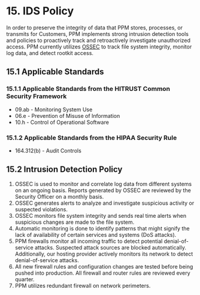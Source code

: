 # 15. IDS Policy

In order to preserve the integrity of data that PPM stores, processes,
or transmits for Customers, PPM implements strong intrusion detection
tools and policies to proactively track and retroactively investigate
unauthorized access. PPM currently utilizes
[OSSEC](http://www.ossec.net/) to track file system integrity, monitor 
log data, and detect rootkit access. 

## 15.1 Applicable Standards

### 15.1.1 Applicable Standards from the HITRUST Common Security Framework

* 09.ab - Monitoring System Use
* 06.e - Prevention of Misuse of Information
* 10.h - Control of Operational Software

### 15.1.2 Applicable Standards from the HIPAA Security Rule

* 164.312(b) - Audit Controls

## 15.2 Intrusion Detection Policy

1. OSSEC is used to monitor and correlate log data from different
   systems on an ongoing basis. Reports generated by OSSEC are
   reviewed by the Security Officer on a monthly basis. 
2. OSSEC generates alerts to analyze and investigate suspicious
   activity or suspected violations. 
3. OSSEC monitors file system integrity and sends real time alerts
   when suspicious changes are made to the file system. 
4. Automatic monitoring is done to identify patterns that might
   signify the lack of availability of certain services and systems
   (DoS attacks). 
5. PPM firewalls monitor all incoming traffic to detect potential
   denial-of-service attacks. Suspected attack sources are blocked
   automatically. Additionally, our hosting provider actively monitors
   its network to detect denial-of-service attacks. 
6. All new firewall rules and configuration changes are tested before
   being pushed into production. All firewall and router rules are
   reviewed every quarter. 
7. PPM utilizes redundant firewall on network perimeters.
